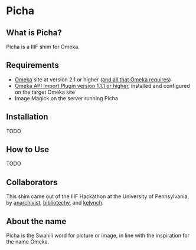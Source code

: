 # Picha

## What is Picha?

Picha is a IIIF shim for Omeka.  

## Requirements
* [Omeka](http://omeka.org/download/) site at version 2.1 or higher ([and all that Omeka requires](https://omeka.org/codex/Installation))
* [Omeka API Import Plugin version 1.1.1 or higher](https://omeka.org/add-ons/plugins/omeka-api-import/), installed and configured on the target Omeka site
* Image Magick on the server running Picha

## Installation

TODO

## How to Use

TODO


## Collaborators

This shim came out of the IIIF Hackathon at the University of Pennsylvania, by [anarchivist](https://github.com/anarchivist), [bibliotechy](https://github.com/bibliotechy), and [kelynch](https://github.com/kelynch).

## About the name

Picha is the Swahili word for picture or image, in line with the inspiration for the name Omeka.

